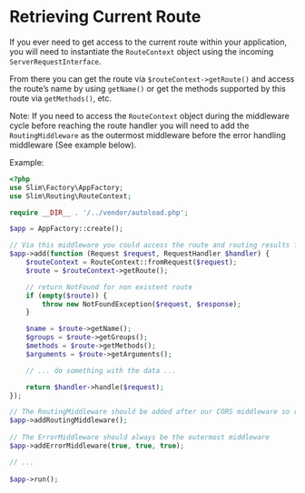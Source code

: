 # Retrieving Current Route

If you ever need to get access to the current route within your application, you will need to instantiate the `RouteContext` object using the incoming `ServerRequestInterface`.

From there you can get the route via `$routeContext->getRoute()` and access the route’s name by using `getName()` or get the methods supported by this route via `getMethods()`, etc.

Note: If you need to access the `RouteContext` object during the middleware cycle before reaching the route handler you will need to add the `RoutingMiddleware` as the outermost middleware before the error handling middleware (See example below).

Example:

```php
<?php
use Slim\Factory\AppFactory;
use Slim\Routing\RouteContext;

require __DIR__ . '/../vendor/autoload.php';

$app = AppFactory::create();

// Via this middleware you could access the route and routing results from the resolved route
$app->add(function (Request $request, RequestHandler $handler) {
    $routeContext = RouteContext::fromRequest($request);
    $route = $routeContext->getRoute();

    // return NotFound for non existent route
    if (empty($route)) {
        throw new NotFoundException($request, $response);
    }

    $name = $route->getName();
    $groups = $route->getGroups();
    $methods = $route->getMethods();
    $arguments = $route->getArguments();

    // ... do something with the data ...

    return $handler->handle($request);
});

// The RoutingMiddleware should be added after our CORS middleware so routing is performed first
$app->addRoutingMiddleware();
 
// The ErrorMiddleware should always be the outermost middleware
$app->addErrorMiddleware(true, true, true);

// ...
 
$app->run();
```